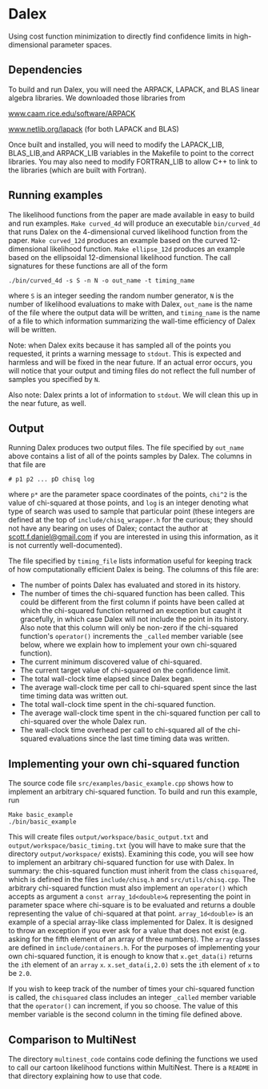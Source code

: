 # Dalex
Using cost function minimization to directly find confidence limits in
high-dimensional parameter spaces.

## Dependencies

To build and run Dalex, you will need the ARPACK, LAPACK, and BLAS linear
algebra libraries.  We downloaded those libraries from

www.caam.rice.edu/software/ARPACK

www.netlib.org/lapack (for both LAPACK and BLAS)

Once built and installed, you will need to modify the LAPACK_LIB, BLAS_LIB,and
ARPACK_LIB variables in the Makefile to point to the correct libraries.  You may
also need to modify FORTRAN_LIB to allow C++ to link to the libraries (which are
built with Fortran).

## Running examples

The likelihood functions from the paper are made available in easy to build and
run examples.  `Make curved_4d` will produce an executable `bin/curved_4d` that
runs Dalex on the 4-dimensional curved likelihood function from the paper.
`Make curved_12d` produces an example based on the curved 12-dimensional
likelihood function.  `Make ellipse_12d` produces an example based on the
ellipsoidal 12-dimensional likelihood function.  The call signatures for these
functions are all of the form

```
./bin/curved_4d -s S -n N -o out_name -t timing_name
```

where `S` is an integer seeding the random number generator, `N` is the number
of likelihood evaluations to make with Dalex, `out_name` is the name of the file
where the output data will be written, and `timing_name` is the name of a file to
which information summarizing the wall-time efficiency of Dalex will be written.

Note: when Dalex exits because it has sampled all of the points you requested,
it prints a warning message to `stdout`.  This is expected and harmless and will
be fixed in the near future.  If an actual error occurs, you will notice that
your output and timing files do not reflect the full number of samples you
specified by `N`.

Also note: Dalex prints a lot of information to `stdout`.  We will clean this
up in the near future, as well.

## Output

Running Dalex produces two output files.  The file specified by `out_name` above
contains a list of all of the points samples by Dalex.  The columns in that file
are
```
# p1 p2 ... pD chisq log
```
where `p*` are the parameter space coordinates of the points, `chi^2` is the
value of chi-squared at those points, and `log` is an integer denoting what type
of search was used to sample that particular point (these integers are defined at
the top of `include/chisq_wrapper.h` for the curious; they should not have any
bearing on uses of Dalex; contact the author at scott.f.daniel@gmail.com if you
are interested in using this information, as it is not currently
well-documented).

The file specified by `timing_file` lists information useful for keeping track
of how computationally efficient Dalex is being.  The columns of this file are:

- The number of points Dalex has evaluated and stored in its history.
- The number of times the chi-squared function has been called.  This could be
different from the first column if points have been called at which the
chi-squared function returned an exception but caught it gracefully, in which
case Dalex will not include the point in its history.  Also note that this
column will only be non-zero if the chi-squared function's `operator()`
increments the `_called` member variable (see below, where we explain how to
implement your own chi-squared function).
- The current minimum discovered value of chi-squared.
- The current target value of chi-squared on the confidence limit.
- The total wall-clock time elapsed since Dalex began.
- The average wall-clock time per call to chi-squared spent since the last time
timing data was written out.
- The total wall-clock time spent in the chi-squared function.
- The average wall-clock time spent in the chi-squared function per call to
chi-squared over the whole Dalex run.
- The wall-clock time overhead per call to chi-squared all of the chi-squared
evaluations since the last time timing data was written.

## Implementing your own chi-squared function

The source code file `src/examples/basic_example.cpp` shows how to implement an
arbitrary chi-squared function.  To build and run this example, run
```
Make basic_example
./bin/basic_example
```
This will create files `output/workspace/basic_output.txt` and
`output/workspace/basic_timing.txt` (you will have to make sure that the
directory `output/workspace/` exists).  Examining this code, you will see how to
implement an arbitrary chi-squared function for use with Dalex.  In summary: the
chis-squared function must inherit from the class `chisquared`, which is defined
in the files `include/chisq.h` and `src/utils/chisq.cpp`.  The arbitrary
chi-squared function must also implement an `operator()` which accepts as
argument a `const array_1d<double>&` representing the point in parameter space
where chi-square is to be evaluated and returns a double representing the value
of chi-squared at that point.  `array_1d<double>` is an example of a special
array-like class implemented for Dalex.  It is designed to throw an exception if
you ever ask for a value that does not exist (e.g. asking for the fifth
element of an array of three numbers).  The `array` classes are defined in
`include/containers.h`.  For the purposes of implementing your own chi-squared
function, it is enough to know that `x.get_data(i)` returns the `i`th element of
an `array` `x`.  `x.set_data(i,2.0)` sets the `i`th element of `x` to be `2.0`.

If you wish to keep track of the number of times your chi-squared function is
called, the `chisquared` class includes an integer `_called` member variable
that the `operator()` can increment, if you so choose.  The value of this member
variable is the second column in the timing file defined above.

## Comparison to MultiNest

The directory `multinest_code` contains code defining the functions we used to
call our cartoon likelihood functions within MultiNest.  There is a `README`
in that directory explaining how to use that code.

